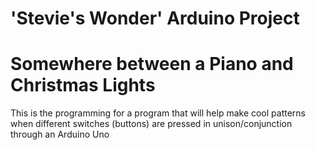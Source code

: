 # 'Stevie's Wonder' Arduino Project #
# Somewhere between a Piano and Christmas Lights #

This is the programming for a program that will help make cool patterns when different switches (buttons) are pressed in unison/conjunction through an Arduino Uno


